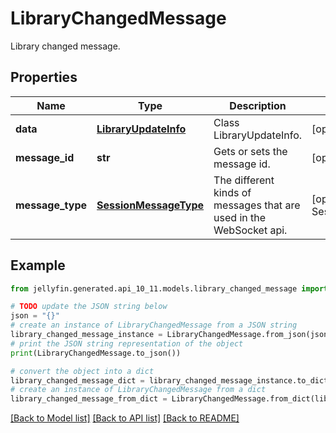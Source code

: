 # LibraryChangedMessage

Library changed message.

## Properties

Name | Type | Description | Notes
------------ | ------------- | ------------- | -------------
**data** | [**LibraryUpdateInfo**](LibraryUpdateInfo.md) | Class LibraryUpdateInfo. | [optional] 
**message_id** | **str** | Gets or sets the message id. | [optional] 
**message_type** | [**SessionMessageType**](SessionMessageType.md) | The different kinds of messages that are used in the WebSocket api. | [optional] [readonly] [default to SessionMessageType.LIBRARYCHANGED]

## Example

```python
from jellyfin.generated.api_10_11.models.library_changed_message import LibraryChangedMessage

# TODO update the JSON string below
json = "{}"
# create an instance of LibraryChangedMessage from a JSON string
library_changed_message_instance = LibraryChangedMessage.from_json(json)
# print the JSON string representation of the object
print(LibraryChangedMessage.to_json())

# convert the object into a dict
library_changed_message_dict = library_changed_message_instance.to_dict()
# create an instance of LibraryChangedMessage from a dict
library_changed_message_from_dict = LibraryChangedMessage.from_dict(library_changed_message_dict)
```
[[Back to Model list]](README.md#documentation-for-models) [[Back to API list]](README.md#documentation-for-api-endpoints) [[Back to README]](README.md)


